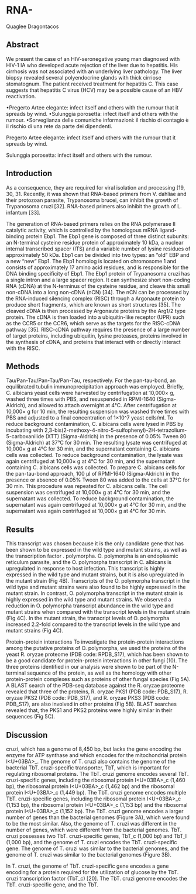 # RNA-
Quaglee Dragontacos


## Abstract
We present the case of an HIV-seronegative young man diagnosed with HIV-1 IA who developed acute rejection of the liver due to hepatitis. His cirrhosis was not associated with an underlying liver pathology. The liver biopsy revealed several polyendocrine glands with thick cirriose stomatognum. The patient received treatment for hepatitis C. This case suggests that hepatitis C virus (HCV) may be a possible cause of an HBV reactivation.

•Pregerto Artee elegante: infect itself and others with the rumour that it spreads by wind. •Sulunggia porosetta: infect itself and others with the rumour. •Sorveglianza delle comuniche informazioni: il rischio di contagio è il rischio di una rete da parte dei dipendenti.

Pregerto Artee elegante: infect itself and others with the rumour that it spreads by wind.

Sulunggia porosetta: infect itself and others with the rumour.


## Introduction
As a consequence, they are required for viral isolation and processing [19, 30, 31. Recently, it was shown that RNA-based primers from V. dahliae and their protozoan parasite, Trypanosoma brucei, can inhibit the growth of Trypanosoma cruzi [32]. RNA-based primers also inhibit the growth of L. infantum [33].

The generation of RNA-based primers relies on the RNA polymerase II catalytic activity, which is controlled by the homologous mRNA ligand-binding protein Ebp1. The Ebp1 gene is composed of three distinct subunits: an N-terminal cysteine residue protein of approximately 10 kDa, a nuclear internal transcribed spacer (ITS) and a variable number of lysine residues of approximately 50 kDa. Ebp1 can be divided into two types: an “old” EBP and a new “new” Ebp1. The Ebp1 homolog is located on chromosome 1 and consists of approximately 17 amino acid residues, and is responsible for the DNA binding specificity of Ebp1. The Ebp1 protein of Trypanosoma cruzi has a single intron and a large spacer region. It can synthesize short non-coding RNA (cDNA) at the N-terminus of the cysteine residue, and cleave this small non-cDNA into a long non-cDNA (nCN) [34]. The nCN can be processed by the RNA-induced silencing complex (RISC) through a Argonaute protein to produce short fragments, which are known as short structures [35]. The cleaved cDNA is then processed by Argonaute proteins by the Arg1/2 type protein. The cDNA is then loaded into a ubiquitin-like receptor (UPR) such as the CCR5 or the CCR6, which serve as the targets for the RISC-cDNA pathway [35]. RISC-cDNA pathway requires the presence of a large number of target proteins, including ubiquitin, lysine proteases, proteins involved in the synthesis of cDNA, and proteins that interact with or directly interact with the RISC.


## Methods
Tau/Pan-Tau/Pan-Tau/Pan-Tau, respectively. For the pan-tau-bond, an equilibrated tubulin immunoprecipitation approach was employed. Briefly, C. albicans yeast cells were harvested by centrifugation at 10,000× g, washed three times with PBS, and resuspended in RPMI-1640 (Sigma-Aldrich), and allowed to attach overnight at 4°C. After centrifugation at 10,000× g for 10 min, the resulting suspension was washed three times with PBS and adjusted to a final concentration of 1×10^7 yeast cells/ml. To reduce background contamination, C. albicans cells were lysed in PBS by incubating with 2,3-bis(2-methoxy-4-nitro-5-sulfophenyl)-2H-tetrazolium-5-carboxanilide (XTT) (Sigma-Aldrich) in the presence of 0.05% Tween 80 (Sigma-Aldrich) at 37°C for 30 min. The resulting lysate was centrifuged at 10,000× g at 4°C for 30 min, and the supernatant containing C. albicans cells was collected. To reduce background contamination, the lysate was again centrifuged at 10,000× g at 4°C for 30 min, and the supernatant containing C. albicans cells was collected. To prepare C. albicans cells for the pan-tau-bond approach, 100 µl of RPMI-1640 (Sigma-Aldrich) in the presence or absence of 0.05% Tween 80 was added to the cells at 37°C for 30 min. This procedure was repeated for C. albicans cells. The cell suspension was centrifuged at 10,000× g at 4°C for 30 min, and the supernatant was collected. To reduce background contamination, the supernatant was again centrifuged at 10,000× g at 4°C for 30 min, and the supernatant was again centrifuged at 10,000× g at 4°C for 30 min.


## Results
This transcript was chosen because it is the only candidate gene that has been shown to be expressed in the wild type and mutant strains, as well as the transcription factor . polymorpha. O. polymorpha is an endoplasmic reticulum parasite, and the O. polymorpha transcript in C. albicans is upregulated in response to host infection. This transcript is highly expressed in the wild type and mutant strains, but it is also upregulated in the mutant strain (Fig 4B). Transcripts of the O. polymorpha transcript in the wild type and mutant strains were also found to be highly expressed in the mutant strain. In contrast, O. polymorpha transcript in the mutant strain is highly expressed in the wild type and mutant strains. We observed a reduction in O. polymorpha transcript abundance in the wild type and mutant strains when compared with the transcript levels in the mutant strain (Fig 4C). In the mutant strain, the transcript levels of O. polymorpha increased 2.2-fold compared to the transcript levels in the wild type and mutant strains (Fig 4C).

Protein-protein interactions
To investigate the protein-protein interactions among the putative proteins of O. polymorpha, we used the proteins of the yeast R. oryzae proteome (PDB code: RPDB_S17), which has been shown to be a good candidate for protein-protein interactions in other fungi (10). The three proteins identified in our analysis were shown to be part of the N-terminal sequence of the protein, as well as the homology with other protein-protein complexes such as proteins of other fungal species (Fig 5A). A BLAST search of the PDB-seq database against the R. oryzae proteome revealed that three of the proteins, R. oryzae PKS1 (PDB code: PDB_S17), R. oryzae PKS2 (PDB code: PDB_S17), and R. oryzae PKS3 (PDB code: PDB_S17), are also involved in other proteins (Fig 5B). BLAST searches revealed that, the PKS1 and PKS2 proteins were highly similar in their sequences (Fig 5C).


## Discussion
cruzi, which has a genome of 8,450 bp, but lacks the gene encoding the enzyme for ATP synthase and which encodes for the mitochondrial protein I<U+03BA>_. The genome of T. cruzi also contains the genome of the bacterial TbT. cruzi-specific transporter, TbT, which is important for regulating ribosomal proteins. The TbT. cruzi genome encodes several TbT. cruzi-specific genes, including the ribosomal protein I<U+03BA>_c (1,460 bp), the ribosomal protein I<U+03BA>_c (1,462 bp) and the ribosomal protein I<U+03BA>_c (1,449 bp). The TbT. cruzi genome encodes multiple TbT. cruzi-specific genes, including the ribosomal protein I<U+03BA>_c (1,153 bp), the ribosomal protein I<U+03BA>_c (1,153 bp) and the ribosomal protein I<U+03BA>_c (1,152 bp). The TbT. cruzi genome encodes a larger number of genes than the bacterial genomes (Figure 3A), which were found to be the most similar. Also, the genome of T. cruzi was different in the number of genes, which were different from the bacterial genomes. TbT. cruzi possesses two TbT. cruzi-specific genes, TbT_c (1,000 bp) and TbT_l (1,000 bp), and the genome of T. cruzi encodes the TbT. cruzi-specific gene. The genome of T. cruzi was similar to the bacterial genomes, and the genome of T. cruzi was similar to the bacterial genomes (Figure 3B).

In T. cruzi, the genome of TbT. cruzi-specific gene encodes a gene encoding for a protein required for the utilization of glucose by the TbT. cruzi transcription factor (TbT_c) [20]. The TbT. cruzi genome encodes the TbT. cruzi-specific gene, and the TbT.
